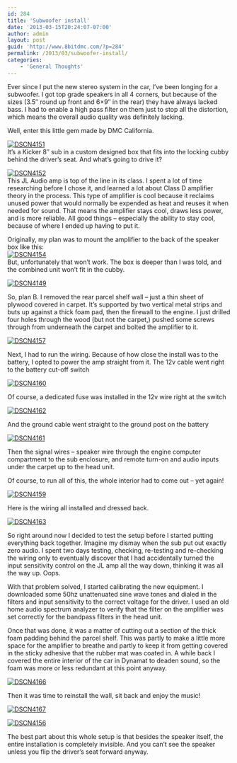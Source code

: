 ```yaml
---
id: 284
title: 'Subwoofer install'
date: '2013-03-15T20:24:07-07:00'
author: admin
layout: post
guid: 'http://www.8bitdmc.com/?p=284'
permalink: /2013/03/subwoofer-install/
categories:
    - 'General Thoughts'
---
```


Ever since I put the new stereo system in the car, I’ve been longing for a subwoofer. I got top grade speakers in all 4 corners, but because of the sizes (3.5″ round up front and 6×9″ in the rear) they have always lacked bass. I had to enable a high pass filter on them just to stop all the distortion, which means the overall audio quality was definitely lacking.

Well, enter this little gem made by DMC California.

[![DSCN4151](/assets/images2013/03/DSCN4151-300x224.jpg)](/assets/images2013/03/DSCN4151.jpg)  
It’s a Kicker 8″ sub in a custom designed box that fits into the locking cubby behind the driver’s seat. And what’s going to drive it?

[![DSCN4152](/assets/images2013/03/DSCN4152-300x224.jpg)](/assets/images2013/03/DSCN4152.jpg)  
This JL Audio amp is top of the line in its class. I spent a lot of time researching before I chose it, and learned a lot about Class D amplifier theory in the process. This type of amplifier is cool because it reclaims unused power that would normally be expended as heat and reuses it when needed for sound. That means the amplifier stays cool, draws less power, and is more reliable. All good things – especially the ability to stay cool, because of where I ended up having to put it.

Originally, my plan was to mount the amplifier to the back of the speaker box like this:  
[![DSCN4154](/assets/images2013/03/DSCN4154-300x224.jpg)](/assets/images2013/03/DSCN4154.jpg)  
But, unfortunately that won’t work. The box is deeper than I was told, and the combined unit won’t fit in the cubby.

[![DSCN4149](/assets/images2013/03/DSCN4149-300x224.jpg)](/assets/images2013/03/DSCN4149.jpg)

So, plan B. I removed the rear parcel shelf wall – just a thin sheet of plywood covered in carpet. It’s supported by two vertical metal strips and buts up against a thick foam pad, then the firewall to the engine. I just drilled four holes through the wood (but not the carpet,) pushed some screws through from underneath the carpet and bolted the amplifier to it.

[![DSCN4157](/assets/images2013/03/DSCN4157-300x224.jpg)](/assets/images2013/03/DSCN4157.jpg)

Next, I had to run the wiring. Because of how close the install was to the battery, I opted to power the amp straight from it. The 12v cable went right to the battery cut-off switch

[![DSCN4160](/assets/images2013/03/DSCN4160-300x224.jpg)](/assets/images2013/03/DSCN4160.jpg)

Of course, a dedicated fuse was installed in the 12v wire right at the switch

[![DSCN4162](/assets/images2013/03/DSCN4162-300x224.jpg)](/assets/images2013/03/DSCN4162.jpg)

And the ground cable went straight to the ground post on the battery

[![DSCN4161](/assets/images2013/03/DSCN4161-300x224.jpg)](/assets/images2013/03/DSCN4161.jpg)

Then the signal wires – speaker wire through the engine computer compartment to the sub enclosure, and remote turn-on and audio inputs under the carpet up to the head unit.

Of course, to run all of this, the whole interior had to come out – yet again!

[![DSCN4159](/assets/images2013/03/DSCN4159-300x224.jpg)](/assets/images2013/03/DSCN4159.jpg)

Here is the wiring all installed and dressed back.

[![DSCN4163](/assets/images2013/03/DSCN4163-300x224.jpg)](/assets/images2013/03/DSCN4163.jpg)

So right around now I decided to test the setup before I started putting everything back together. Imagine my dismay when the sub put out exactly zero audio. I spent two days testing, checking, re-testing and re-checking the wiring only to eventually discover that I had accidentally turned the input sensitivity control on the JL amp all the way down, thinking it was all the way up. Oops.

With that problem solved, I started calibrating the new equipment. I downloaded some 50hz unattenuated sine wave tones and dialed in the filters and input sensitivity to the correct voltage for the driver. I used an old home audio spectrum analyzer to verify that the filter on the amplifier was set correctly for the bandpass filters in the head unit.

Once that was done, it was a matter of cutting out a section of the thick foam padding behind the parcel shelf. This was partly to make a little more space for the amplifier to breathe and partly to keep it from getting covered in the sticky adhesive that the rubber mat was coated in. A while back I covered the entire interior of the car in Dynamat to deaden sound, so the foam was more or less redundant at this point anyway.

[![DSCN4166](/assets/images2013/03/DSCN4166-300x224.jpg)](/assets/images2013/03/DSCN4166.jpg)

Then it was time to reinstall the wall, sit back and enjoy the music!

[![DSCN4167](/assets/images2013/03/DSCN4167-300x224.jpg)](/assets/images2013/03/DSCN4167.jpg)

[![DSCN4156](/assets/images2013/03/DSCN4156-300x224.jpg)](/assets/images2013/03/DSCN4156.jpg)

The best part about this whole setup is that besides the speaker itself, the entire installation is completely invisible. And you can’t see the speaker unless you flip the driver’s seat forward anyway.